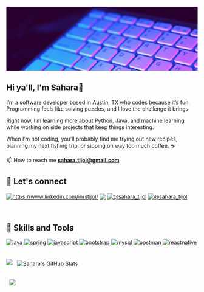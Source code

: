![Sahara's GitHub Banner](./assets/gif-banner.gif)

## Hi ya'll, I'm Sahara👋
<p align="left">I’m a software developer based in Austin, TX who codes because it’s fun. Programming feels like solving puzzles, and I love the challenge it brings.</p>

<p align="left">Right now, I’m learning more about Python, Java, and machine learning while working on side projects that keep things interesting.</p>

<p align="left">When I’m not coding, you’ll probably find me trying out new recipes, planning my next fishing trip, or sipping on way too much coffee. ☕</p>

📫 How to reach me **sahara.tijol@gmail.com**


## 	🔗 Let's connect
<p align="left">
<a href="https://www.linkedin.com/in/stijol/" target="blank"><img align="center" src="https://img.shields.io/badge/LinkedIn-0077B5?style=for-the-badge&logo=linkedin&logoColor=white" alt="https://www.linkedin.com/in/stijol/"/></a>
<a href="mailto:sahara.tijol@gmail.com" target="blank"><img align="center" src="https://img.shields.io/badge/Gmail-D14836?style=for-the-badge&logo=gmail&logoColor=white"/></a>
<a href="https://www.hackerrank.com/sahara_tijol" target="blank"><img align="center" src="https://img.shields.io/badge/-Hackerrank-2EC866?style=for-the-badge&logo=HackerRank&logoColor=white" alt="@sahara_tijol"/></a>
<a href="https://www.codewars.com/users/saharatijol" target="blank"><img align="center" src="https://img.shields.io/badge/Codewars-B1361E?style=for-the-badge&logo=Codewars&logoColor=white" alt="@sahara_tijol"/></a>
</p>
<br>


## 💼 Skills and Tools
<p align="left">
    <a href="https://www.java.com" target="_blank"> 
        <img src="https://img.shields.io/badge/Java-ED8B00?style=for-the-badge&logo=java&logoColor=white" alt="java"/> 
    </a>
     <a href="https://spring.io/" target="_blank"> 
        <img src="https://img.shields.io/badge/Spring-6DB33F?style=for-the-badge&logo=spring&logoColor=white" alt="spring"/> 
    </a>
    <a href="https://developer.mozilla.org/en-US/docs/Web/JavaScript" target="_blank"> 
        <img src="https://img.shields.io/badge/JavaScript-323330?style=for-the-badge&logo=javascript&logoColor=F7DF1E" alt="javascript"/>
    </a> 
   <a href="https://getbootstrap.com" target="_blank"> 
        <img src="https://img.shields.io/badge/Bootstrap-563D7C?style=for-the-badge&logo=bootstrap&logoColor=white" alt="bootstrap" />       
    </a>
   <a href="https://www.mysql.com/" target="_blank"> 
        <img src="https://img.shields.io/badge/MySQL-005C84?style=for-the-badge&logo=mysql&logoColor=white" alt="mysql" /> 
    </a> 
    <a href="https://postman.com" target="_blank"> 
        <img src="https://img.shields.io/badge/Postman-FF6C37?style=for-the-badge&logo=Postman&logoColor=white" alt="postman" /> 
    </a>
    <a>
    <a href="https://reactnative.dev/" target="_blank"> 
        <img src="https://img.shields.io/badge/React-20232A?style=for-the-badge&logo=react&logoColor=61DAFB" alt="reactnative" /> 
    </a>
</p>
<br>
<img src="https://github-readme-streak-stats.herokuapp.com/?user=saharatijol&theme=material-palenight" />
<a href="https://github.com/saharatijol">
  <img align="center" style="margin:0.5rem" src="https://github-readme-stats.vercel.app/api?username=saharatijol&show_icons=true&line_height=27&count_private=true&theme=material-palenight" alt="Sahara's GitHub Stats" />
</a>
<br>
<br>
<a href="https://github.com/saharatijol">
  <img align="center" style="margin:0.5rem" src="https://github-readme-stats.vercel.app/api/top-langs/?username=saharatijol&layout=compact&title_color=C692E9&text_color=A6ABCC&icon_color=C692E9&bg_color=282D3E" />
</a>


